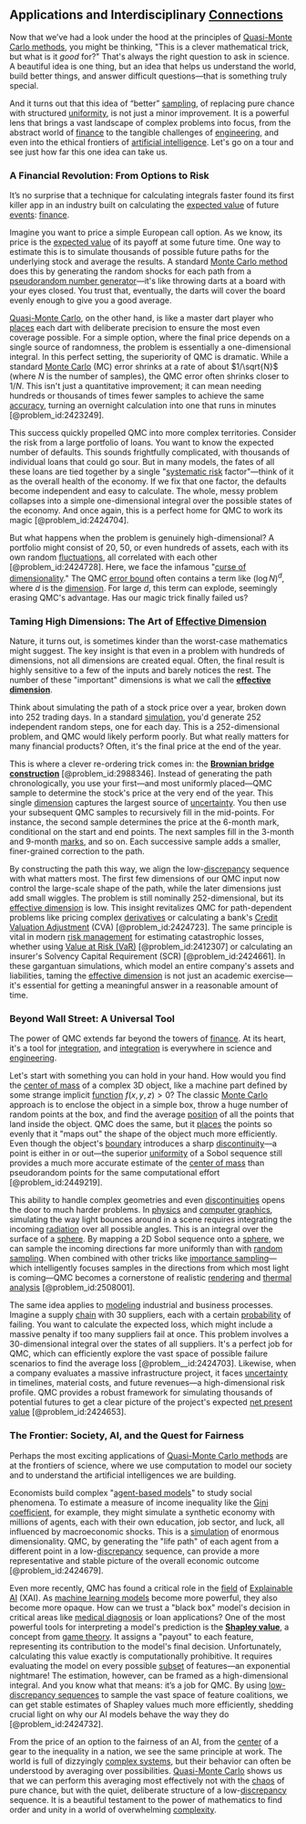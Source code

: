 ## Applications and Interdisciplinary [Connections](@article_id:193345)

Now that we’ve had a look under the hood at the principles of [Quasi-Monte Carlo methods](@article_id:141991), you might be thinking, "This is a clever mathematical trick, but what is it *good* for?" That's always the right question to ask in science. A beautiful idea is one thing, but an idea that helps us understand the world, build better things, and answer difficult questions—that is something truly special.

And it turns out that this idea of “better” [sampling](@article_id:266490), of replacing pure chance with structured [uniformity](@article_id:151521), is not just a minor improvement. It is a powerful lens that brings a vast landscape of complex problems into focus, from the abstract world of [finance](@article_id:144433) to the tangible challenges of [engineering](@article_id:275179), and even into the ethical frontiers of [artificial intelligence](@article_id:267458). Let's go on a tour and see just how far this one idea can take us.

### A Financial Revolution: From Options to Risk

It’s no surprise that a technique for calculating integrals faster found its first killer app in an industry built on calculating the [expected value](@article_id:160628) of future [events](@article_id:175929): [finance](@article_id:144433).

Imagine you want to price a simple European call option. As we know, its price is the [expected value](@article_id:160628) of its payoff at some future time. One way to estimate this is to simulate thousands of possible future paths for the underlying stock and average the results. A standard [Monte Carlo method](@article_id:144240) does this by generating the random shocks for each path from a [pseudorandom number generator](@article_id:145154)—it's like throwing darts at a board with your eyes closed. You trust that, eventually, the darts will cover the board evenly enough to give you a good average.

[Quasi-Monte Carlo](@article_id:136678), on the other hand, is like a master dart player who [places](@article_id:187379) each dart with deliberate precision to ensure the most even coverage possible. For a simple option, where the final price depends on a single source of randomness, the problem is essentially a one-dimensional integral. In this perfect setting, the superiority of QMC is dramatic. While a standard [Monte Carlo](@article_id:143860) (MC) error shrinks at a rate of about $1/\sqrt{N}$ (where $N$ is the number of samples), the QMC error often shrinks closer to $1/N$. This isn't just a quantitative improvement; it can mean needing hundreds or thousands of times fewer samples to achieve the same [accuracy](@article_id:170398), turning an overnight calculation into one that runs in minutes [@problem_id:2423249].

This success quickly propelled QMC into more complex territories. Consider the risk from a large portfolio of loans. You want to know the expected number of defaults. This sounds frightfully complicated, with thousands of individual loans that could go sour. But in many models, the fates of all these loans are tied together by a single "[systematic risk](@article_id:140814) factor"—think of it as the overall health of the economy. If we fix that one factor, the defaults become independent and easy to calculate. The whole, messy problem collapses into a simple one-dimensional integral over the possible states of the economy. And once again, this is a perfect home for QMC to work its magic [@problem_id:2424704].

But what happens when the problem is genuinely high-dimensional? A portfolio might consist of 20, 50, or even hundreds of assets, each with its own random [fluctuations](@article_id:150006), all correlated with each other [@problem_id:2424728]. Here, we face the infamous "[curse of dimensionality](@article_id:143426)." The QMC [error bound](@article_id:161427) often contains a term like $(\log N)^d$, where $d$ is the [dimension](@article_id:156048). For large $d$, this term can explode, seemingly erasing QMC's advantage. Has our magic trick finally failed us?

### Taming High Dimensions: The Art of [Effective Dimension](@article_id:146330)

Nature, it turns out, is sometimes kinder than the worst-case mathematics might suggest. The key insight is that even in a problem with hundreds of dimensions, not all dimensions are created equal. Often, the final result is highly sensitive to a few of the inputs and barely notices the rest. The number of these "important" dimensions is what we call the **[effective dimension](@article_id:146330)**.

Think about simulating the path of a stock price over a year, broken down into 252 trading days. In a standard [simulation](@article_id:140361), you'd generate 252 independent random steps, one for each day. This is a 252-dimensional problem, and QMC would likely perform poorly. But what really matters for many financial products? Often, it's the final price at the end of the year.

This is where a clever re-ordering trick comes in: the **[Brownian bridge construction](@article_id:140294)** [@problem_id:2988346]. Instead of generating the path chronologically, you use your first—and most uniformly placed—QMC sample to determine the stock's price at the very end of the year. This single [dimension](@article_id:156048) captures the largest source of [uncertainty](@article_id:275351). You then use your subsequent QMC samples to recursively fill in the mid-points. For instance, the second sample determines the price at the 6-month mark, conditional on the start and end points. The next samples fill in the 3-month and 9-month [marks](@article_id:184945), and so on. Each successive sample adds a smaller, finer-grained correction to the path.

By constructing the path this way, we align the low-[discrepancy](@article_id:261817) sequence with what matters most. The first few dimensions of our QMC input now control the large-scale shape of the path, while the later dimensions just add small wiggles. The problem is still nominally 252-dimensional, but its [effective dimension](@article_id:146330) is low. This insight revitalizes QMC for path-dependent problems like pricing complex [derivatives](@article_id:165970) or calculating a bank's [Credit Valuation Adjustment](@article_id:136533) (CVA) [@problem_id:2424723]. The same principle is vital in modern [risk management](@article_id:140788) for estimating catastrophic losses, whether using [Value at Risk (VaR)](@article_id:139358) [@problem_id:2412307] or calculating an insurer's Solvency Capital Requirement (SCR) [@problem_id:2424661]. In these gargantuan simulations, which model an entire company's assets and liabilities, taming the [effective dimension](@article_id:146330) is not just an academic exercise—it's essential for getting a meaningful answer in a reasonable amount of time.

### Beyond Wall Street: A Universal Tool

The power of QMC extends far beyond the towers of [finance](@article_id:144433). At its heart, it's a tool for [integration](@article_id:158448), and [integration](@article_id:158448) is everywhere in science and [engineering](@article_id:275179).

Let's start with something you can hold in your hand. How would you find the [center of mass](@article_id:137858) of a complex 3D object, like a machine part defined by some strange implicit [function](@article_id:141001) $f(x,y,z) > 0$? The classic [Monte Carlo](@article_id:143860) approach is to enclose the object in a simple box, throw a huge number of random points at the box, and find the average [position](@article_id:167295) of all the points that land inside the object. QMC does the same, but it [places](@article_id:187379) the points so evenly that it "maps out" the shape of the object much more efficiently. Even though the object's [boundary](@article_id:158527) introduces a sharp [discontinuity](@article_id:143614)—a point is either in or out—the superior [uniformity](@article_id:151521) of a Sobol sequence still provides a much more accurate estimate of the [center of mass](@article_id:137858) than pseudorandom points for the same computational effort [@problem_id:2449219].

This ability to handle complex geometries and even [discontinuities](@article_id:188098) opens the door to much harder problems. In [physics](@article_id:144980) and [computer graphics](@article_id:147583), simulating the way light bounces around in a scene requires integrating the incoming [radiation](@article_id:139472) over all possible angles. This is an integral over the surface of a [sphere](@article_id:267085). By mapping a 2D Sobol sequence onto a [sphere](@article_id:267085), we can sample the incoming directions far more uniformly than with [random sampling](@article_id:174699). When combined with other tricks like [importance sampling](@article_id:145210)—which intelligently focuses samples in the directions from which most light is coming—QMC becomes a cornerstone of realistic [rendering](@article_id:272438) and [thermal analysis](@article_id:149770) [@problem_id:2508001].

The same idea applies to [modeling](@article_id:268079) industrial and business processes. Imagine a supply [chain](@article_id:267135) with 30 suppliers, each with a certain [probability](@article_id:263106) of failing. You want to calculate the expected loss, which might include a massive penalty if too many suppliers fail at once. This problem involves a 30-dimensional integral over the states of all suppliers. It's a perfect job for QMC, which can efficiently explore the vast space of possible failure scenarios to find the average loss [@problem__id:2424703]. Likewise, when a company evaluates a massive infrastructure project, it faces [uncertainty](@article_id:275351) in timelines, material costs, and future revenues—a high-dimensional risk profile. QMC provides a robust framework for simulating thousands of potential futures to get a clear picture of the project's expected [net present value](@article_id:139555) [@problem_id:2424653].

### The Frontier: Society, AI, and the Quest for Fairness

Perhaps the most exciting applications of [Quasi-Monte Carlo methods](@article_id:141991) are at the frontiers of science, where we use computation to model our society and to understand the artificial intelligences we are building.

Economists build complex "[agent-based models](@article_id:183637)" to study social phenomena. To estimate a measure of income inequality like the [Gini coefficient](@article_id:143105), for example, they might simulate a synthetic economy with millions of agents, each with their own education, job sector, and luck, all influenced by macroeconomic shocks. This is a [simulation](@article_id:140361) of enormous dimensionality. QMC, by generating the "life path" of each agent from a different point in a low-[discrepancy](@article_id:261817) sequence, can provide a more representative and stable picture of the overall economic outcome [@problem_id:2424679].

Even more recently, QMC has found a critical role in the [field](@article_id:151652) of [Explainable AI](@article_id:168280) (XAI). As [machine learning models](@article_id:261841) become more powerful, they also become more opaque. How can we trust a "black box" model's decision in critical areas like [medical diagnosis](@article_id:169272) or loan applications? One of the most powerful tools for interpreting a model's prediction is the **[Shapley value](@article_id:146246)**, a concept from [game theory](@article_id:140236). It assigns a "payout" to each feature, representing its contribution to the model's final decision. Unfortunately, calculating this value exactly is computationally prohibitive. It requires evaluating the model on every possible [subset](@article_id:261462) of features—an exponential nightmare! The estimation, however, can be framed as a high-dimensional integral. And you know what that means: it’s a job for QMC. By using [low-discrepancy sequences](@article_id:138958) to sample the vast space of feature coalitions, we can get stable estimates of Shapley values much more efficiently, shedding crucial light on why our AI models behave the way they do [@problem_id:2424732].

From the price of an option to the fairness of an AI, from the [center](@article_id:265330) of a gear to the inequality in a nation, we see the same principle at work. The world is full of dizzyingly [complex systems](@article_id:137572), but their behavior can often be understood by averaging over possibilities. [Quasi-Monte Carlo](@article_id:136678) shows us that we can perform this averaging most effectively not with the [chaos](@article_id:274809) of pure chance, but with the quiet, deliberate structure of a low-[discrepancy](@article_id:261817) sequence. It is a beautiful testament to the power of mathematics to find order and unity in a world of overwhelming [complexity](@article_id:265609).